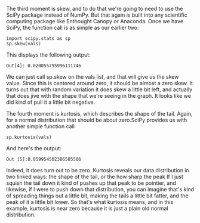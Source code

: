 
The third moment is skew, and to do that we're going to need to use the SciPy package instead of NumPy. But that again is built into any scientific computing package like Enthought Canopy or Anaconda. Once we have SciPy, the function call is as simple as our earlier two:

```
import scipy.stats as sp
sp.skew(vals)
```

This displays the following output:

```
Out[4]: 0.020055795996111746
```

We can just call sp.skew on the vals list, and that will give us the skew value. Since this is centered around zero, it should be almost a zero skew. It turns out that with random variation it does skew a little bit left, and actually that does jive with the shape that we're seeing in the graph. It looks like we did kind of pull it a little bit negative.

The fourth moment is kurtosis, which describes the shape of the tail. Again, for a normal distribution that should be about zero.SciPy provides us with another simple function call

```
sp.kurtosis(vals)
```
And here's the output:

```
Out [5]:0.059954502386585506
```

Indeed, it does turn out to be zero. Kurtosis reveals our data distribution in two linked ways: the shape of the tail, or the how sharp the peak If I just squish the tail down it kind of pushes up that peak to be pointier, and likewise, if I were to push down that distribution, you can imagine that's kind of spreading things out a little bit, making the tails a little bit fatter, and the peak of it a little bit lower. So that's what kurtosis means, and in this example, kurtosis is near zero because it is just a plain old normal distribution.
